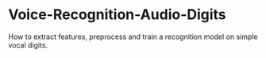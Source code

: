 # Voice-Recognition-Audio-Digits
How to extract features, preprocess and train a recognition model on simple vocal digits.

